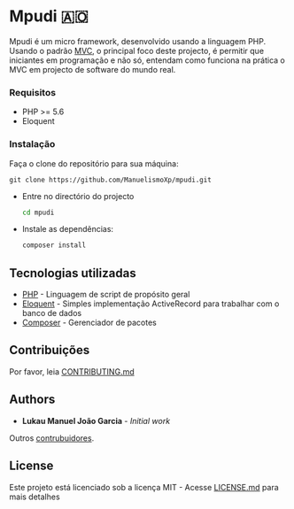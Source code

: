 # Mpudi :angola:

Mpudi é um micro framework, desenvolvido usando a linguagem PHP. Usando o padrão [MVC](https://pt.wikipedia.org/wiki/MVC), o principal foco deste projecto, é permitir que iniciantes em programação e não só, entendam como funciona na prática o MVC em projecto de software do mundo real.

### Requisitos

- PHP >= 5.6
- Eloquent

### Instalação

 Faça o clone do repositório para sua máquina:
  ```git
  git clone https://github.com/ManuelismoXp/mpudi.git
  ```
* Entre no directório do projecto
  ```bash
  cd mpudi
  ```
* Instale as dependẽncias:
  ```bash
  composer install
  ```
  
## Tecnologias utilizadas

* [PHP](http://php.net/manual/pt_BR/) - Linguagem de script de propósito geral
* [Eloquent](https://laravel-docs-pt-br.readthedocs.io/en/latest/eloquent/) - Simples implementação ActiveRecord para trabalhar com o banco de dados
* [Composer](https://getcomposer.org/) - Gerenciador de pacotes

## Contribuições

Por favor, leia [CONTRIBUTING.md](https://github.com/ManuelismoXp/mpudi/CONTRIBUTING.md)
## Authors

* **Lukau Manuel João Garcia** - *Initial work*

Outros [contrubuidores](https://github.com/ManuelismoXp/mpudi/contributors).

## License

Este projeto está licenciado sob a licença MIT - Acesse [LICENSE.md](LICENSE.md) para mais detalhes


